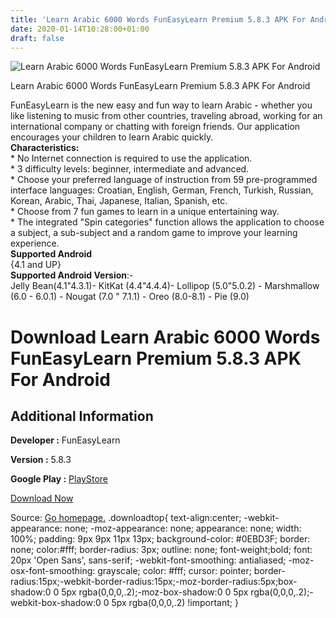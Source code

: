 ```yaml
---
title: 'Learn Arabic 6000 Words FunEasyLearn Premium 5.8.3 APK For Android'
date: 2020-01-14T10:28:00+01:00
draft: false
---
```


![Learn Arabic 6000 Words FunEasyLearn Premium 5.8.3 APK For Android](https://i1.wp.com/apkhome.net/wp-content/uploads/2020/01/Learn-Arabic-6000-Words-FunEasyLearn-Premium-5.8.3.png "Learn Arabic 6000 Words FunEasyLearn Premium 5.8.3 APK For Android")

  

Learn Arabic 6000 Words FunEasyLearn Premium 5.8.3 APK For Android

FunEasyLearn is the new easy and fun way to learn Arabic - whether you like listening to music from other countries, traveling abroad, working for an international company or chatting with foreign friends. Our application encourages your children to learn Arabic quickly.  
**Characteristics:**  
\* No Internet connection is required to use the application.  
\* 3 difficulty levels: beginner, intermediate and advanced.  
\* Choose your preferred language of instruction from 59 pre-programmed interface languages: Croatian, English, German, French, Turkish, Russian, Korean, Arabic, Thai, Japanese, Italian, Spanish, etc.  
\* Choose from 7 fun games to learn in a unique entertaining way.  
\* The integrated "Spin categories" function allows the application to choose a subject, a sub-subject and a random game to improve your learning experience.  
**Supported Android**  
{4.1 and UP}  
**Supported Android Version**:-  
Jelly Bean(4.1"4.3.1)- KitKat (4.4"4.4.4)- Lollipop (5.0"5.0.2) - Marshmallow (6.0 - 6.0.1) - Nougat (7.0 " 7.1.1) - Oreo (8.0-8.1) - Pie (9.0)

Download Learn Arabic 6000 Words FunEasyLearn Premium 5.8.3 APK For Android
===========================================================================

Additional Information
----------------------

**Developer :** FunEasyLearn

**Version :** 5.8.3

**Google Play :** [PlayStore](https://play.google.com/store/apps/details?id=com.funeasylearn.arabic&hl=en)

  

[Download Now](https://store4app.co/post/learn-arabic-6000-words-funeasylearn-premium-5-8-3-apk-for-android_1578848407)

  
Source: [Go homepage.](https://store4app.co/post/learn-arabic-6000-words-funeasylearn-premium-5-8-3-apk-for-android_1578848407) .downloadtop{ text-align:center; -webkit-appearance: none; -moz-appearance: none; appearance: none; width: 100%; padding: 9px 9px 11px 13px; background-color: #0EBD3F; border: none; color:#fff; border-radius: 3px; outline: none; font-weight;bold; font: 20px 'Open Sans', sans-serif; -webkit-font-smoothing: antialiased; -moz-osx-font-smoothing: grayscale; color: #fff; cursor: pointer; border-radius:15px;-webkit-border-radius:15px;-moz-border-radius:5px;box-shadow:0 0 5px rgba(0,0,0,.2);-moz-box-shadow:0 0 5px rgba(0,0,0,.2);-webkit-box-shadow:0 0 5px rgba(0,0,0,.2) !important; }